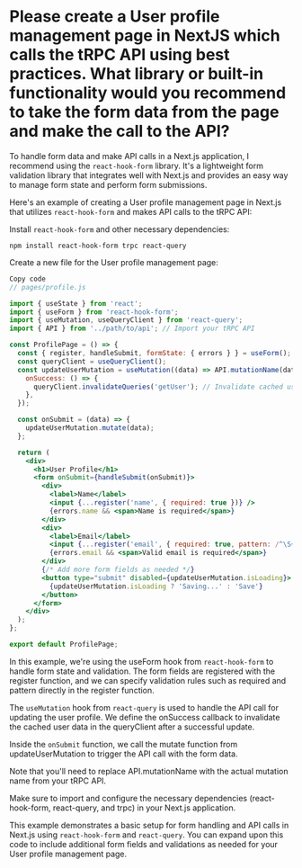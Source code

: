 Please create a User profile management page in NextJS which calls the tRPC API using best practices. What library or built-in functionality would you recommend to take the form data from the page and make the call to the API?
===

To handle form data and make API calls in a Next.js application, I recommend using the `react-hook-form` library. It's a lightweight form validation library that integrates well with Next.js and provides an easy way to manage form state and perform form submissions.

Here's an example of creating a User profile management page in Next.js that utilizes `react-hook-form` and makes API calls to the tRPC API:

Install `react-hook-form` and other necessary dependencies:

```
npm install react-hook-form trpc react-query
```

Create a new file for the User profile management page:

```jsx
Copy code
// pages/profile.js

import { useState } from 'react';
import { useForm } from 'react-hook-form';
import { useMutation, useQueryClient } from 'react-query';
import { API } from '../path/to/api'; // Import your tRPC API

const ProfilePage = () => {
  const { register, handleSubmit, formState: { errors } } = useForm();
  const queryClient = useQueryClient();
  const updateUserMutation = useMutation((data) => API.mutationName(data), {
    onSuccess: () => {
      queryClient.invalidateQueries('getUser'); // Invalidate cached user data
    },
  });

  const onSubmit = (data) => {
    updateUserMutation.mutate(data);
  };

  return (
    <div>
      <h1>User Profile</h1>
      <form onSubmit={handleSubmit(onSubmit)}>
        <div>
          <label>Name</label>
          <input {...register('name', { required: true })} />
          {errors.name && <span>Name is required</span>}
        </div>
        <div>
          <label>Email</label>
          <input {...register('email', { required: true, pattern: /^\S+@\S+$/i })} />
          {errors.email && <span>Valid email is required</span>}
        </div>
        {/* Add more form fields as needed */}
        <button type="submit" disabled={updateUserMutation.isLoading}>
          {updateUserMutation.isLoading ? 'Saving...' : 'Save'}
        </button>
      </form>
    </div>
  );
};

export default ProfilePage;
```

In this example, we're using the useForm hook from `react-hook-form` to handle form state and validation. The form fields are registered with the register function, and we can specify validation rules such as required and pattern directly in the register function.

The `useMutation` hook from `react-query` is used to handle the API call for updating the user profile. We define the onSuccess callback to invalidate the cached user data in the queryClient after a successful update.

Inside the `onSubmit` function, we call the mutate function from updateUserMutation to trigger the API call with the form data.

Note that you'll need to replace API.mutationName with the actual mutation name from your tRPC API.

Make sure to import and configure the necessary dependencies (react-hook-form, react-query, and trpc) in your Next.js application.

This example demonstrates a basic setup for form handling and API calls in Next.js using `react-hook-form` and `react-query`. You can expand upon this code to include additional form fields and validations as needed for your User profile management page.